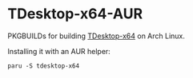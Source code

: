 # TDesktop-x64-AUR

PKGBUILDs for building [TDesktop-x64](https://github.com/TDesktop-x64/tdesktop) on Arch Linux.

Installing it with an AUR helper:

```shell
paru -S tdesktop-x64
```


